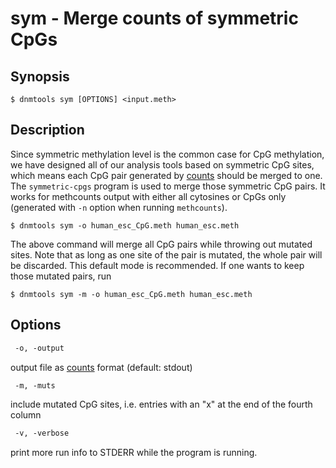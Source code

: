 # sym - Merge counts of symmetric CpGs

## Synopsis
```
$ dnmtools sym [OPTIONS] <input.meth>
```

## Description

Since symmetric methylation level is the common case for CpG
methylation, we have designed all of our analysis tools based on
symmetric CpG sites, which means each CpG pair generated by
[counts](../counts) should be merged to one. The
`symmetric-cpgs` program is used to merge those symmetric CpG pairs.
It works for methcounts output with either all cytosines or CpGs only
(generated with `-n` option when running `methcounts`).

```shell
$ dnmtools sym -o human_esc_CpG.meth human_esc.meth
```

The above command will merge all CpG pairs while throwing out mutated
sites. Note that as long as one site of the pair is mutated, the whole
pair will be discarded. This default mode is recommended. If one wants
to keep those mutated pairs, run

```shell
$ dnmtools sym -m -o human_esc_CpG.meth human_esc.meth
```

## Options

```txt
 -o, -output
```
output file as [counts](../counts) format (default: stdout)


```txt
 -m, -muts
```
include mutated CpG sites, i.e. entries with an "x" at the end of the
fourth column

```txt
 -v, -verbose
```
print more run info to STDERR while the program is running.
